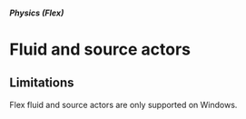 ##### Physics (Flex)

# Fluid and source actors

## Limitations

Flex fluid and source actors are only supported on Windows.


